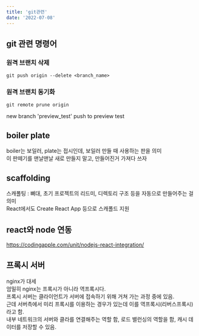 ```yaml
---
title: 'git관련'
date: '2022-07-08'
---
```


## git 관련 명령어

### 원격 브랜치 삭제
```shell
git push origin --delete <branch_name>
```

### 원격 브랜치 동기화
```shell
git remote prune origin
```

new branch 'preview_test' push to preview test


## boiler plate
boiler는 보일러, plate는 접시인데, 보일러 만들 때 사용하는 판을 의미  
이 판떼기를 맨날맨날 새로 만들지 말고, 만들어진거 가져다 쓰자  

## scaffolding
스캐폴팅 : 뼈대, 초기 프로젝트의 리드미, 디렉토리 구조 등을 자동으로 만들어주는 걸 의미  
React에서도 Create React App 등으로 스캐폴드 지원  

## react와 node 연동
https://codingapple.com/unit/nodejs-react-integration/

## 프록시 서버
nginx가 대세  
엄밀히 nginx는 프록시가 아니라 역프록시다.  
프록시 서버는 클라이언트가 서버에 접속하기 위해 거쳐 가는 과정 중에 있음.  
근데 서버측에서 미리 프록시를 이용하는 경우가 있는데 이를 역프록시(리버스프록시)라고 함.  
내부 네트워크의 서버와 클라를 연결해주는 역할 함, 로드 밸런싱의 역할을 함, 캐시 데이터를 저장할 수 있음.  
